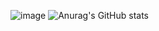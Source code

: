 
![image](https://github.com/ysahih/ysahih/assets/117702693/d3ca7dae-650e-4fff-ad77-a67d8f020383)
![Anurag's GitHub stats](https://github-readme-stats.vercel.app/api?username=anuraghazra&show_icons=true&theme=radical)
